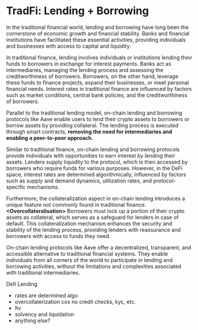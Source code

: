 # TradFi: Lending + Borrowing

In the traditional financial world, lending and borrowing have long been the cornerstone of economic growth and financial stability. Banks and financial institutions have facilitated these essential activities, providing individuals and businesses with access to capital and liquidity.&#x20;

In traditional finance, lending involves individuals or institutions lending their funds to borrowers in exchange for interest payments. Banks act as intermediaries, managing the lending process and assessing the creditworthiness of borrowers. Borrowers, on the other hand, leverage these funds to finance projects, expand their businesses, or meet personal financial needs. Interest rates in traditional finance are influenced by factors such as market conditions, central bank policies, and the creditworthiness of borrowers.

Parallel to the traditional lending model, on-chain lending and borrowing protocols like Aave enable users to lend their crypto assets to borrowers or borrow assets by providing collateral. The lending process is executed through smart contracts, **removing the need for intermediaries and enabling a peer-to-peer approach.**

Similar to traditional finance, on-chain lending and borrowing protocols provide individuals with opportunities to earn interest by lending their assets. Lenders supply liquidity to the protocol, which is then accessed by borrowers who require funds for various purposes. However, in the DeFi space, interest rates are determined algorithmically, influenced by factors such as supply and demand dynamics, utilization rates, and protocol-specific mechanisms.

Furthermore, the collateralization aspect in on-chain lending introduces a unique feature not commonly found in traditional finance. **\<Overcollateralisation>** Borrowers must lock up a portion of their crypto assets as collateral, which serves as a safeguard for lenders in case of default. This collateralization mechanism enhances the security and stability of the lending process, providing lenders with reassurance and borrowers with access to funds they need.

On-chain lending protocols like Aave offer a decentralized, transparent, and accessible alternative to traditional financial systems. They enable individuals from all corners of the world to participate in lending and borrowing activities, without the limitations and complexities associated with traditional intermediaries.

Defi Lending

* rates are determined algo
* overcollaterization cos no credit checks, kyc, etc.
* ltv
* solvency and liquidation
* anything else?&#x20;


